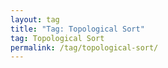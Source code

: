 ```yaml
---
layout: tag
title: "Tag: Topological Sort"
tag: Topological Sort
permalink: /tag/topological-sort/
---
```

